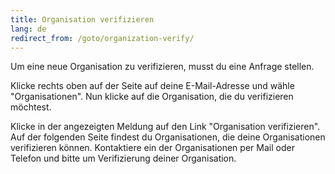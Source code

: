 ```yaml
---
title: Organisation verifizieren
lang: de
redirect_from: /goto/organization-verify/
---
```


Um eine neue Organisation zu verifizieren, musst du eine Anfrage stellen.

Klicke rechts oben auf der Seite auf deine E-Mail-Adresse und wähle "Organisationen". Nun klicke auf die Organisation, die du verifizieren möchtest.

Klicke in der angezeigten Meldung auf den Link "Organisation verifizieren". Auf der folgenden Seite findest du Organisationen, die deine Organisationen verifizieren können. Kontaktiere ein der Organisationen per Mail oder Telefon und bitte um Verifizierung deiner Organisation.
